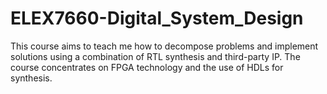 # ELEX7660-Digital_System_Design
 This course aims to teach me how to decompose problems and implement solutions using a combination of RTL synthesis and third-party IP. The course concentrates on FPGA technology and the use of HDLs for synthesis.
